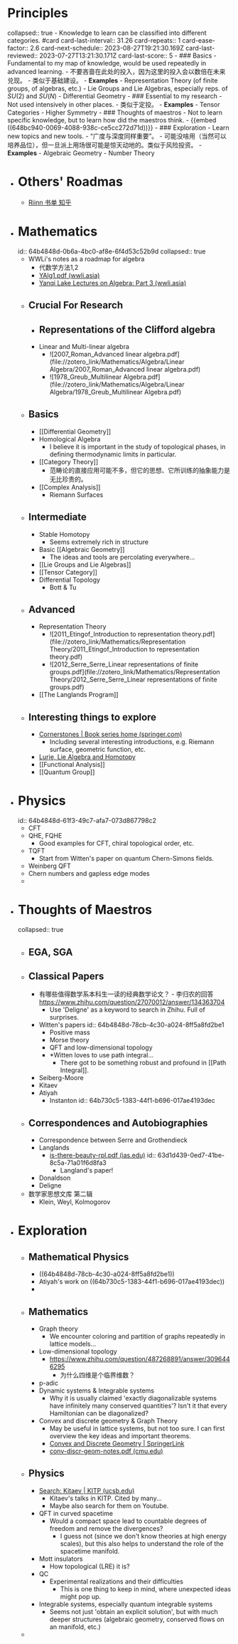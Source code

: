# Principles
collapsed:: true
	- Knowledge to learn can be classified into different categories. #card
	  card-last-interval:: 31.26
	  card-repeats:: 1
	  card-ease-factor:: 2.6
	  card-next-schedule:: 2023-08-27T19:21:30.169Z
	  card-last-reviewed:: 2023-07-27T13:21:30.171Z
	  card-last-score:: 5
		- ### Basics
			- Fundamental to my map of knowledge, would be used repeatedly in advanced learning.
			- 不要吝啬在此处的投入，因为这里的投入会以数倍在未来兑现。
			- 类似于基础建设。
			- **Examples**
				- Representation Theory (of finite groups, of algebras, etc.)
				- Lie Groups and Lie Algebras, especially reps. of $SU(2)$ and $SU(N)$
				- Differential Geometry
		- ### Essential to my research
			- Not used intensively in other places.
			- 类似于定投。
			- **Examples**
				- Tensor Categories
				- Higher Symmetry
		- ### Thoughts of maestros
			- Not to learn specific knowledge, but to learn how did the maestros think.
			- {{embed ((648bc940-0069-4088-938c-ce5cc272d71d))}}
		- ### Exploration
			- Learn new topics and new tools.
				- “广度与深度同样重要”。
			- 可能没啥用（当然可以培养品位），但一旦派上用场很可能是惊天动地的。类似于风险投资。
			- **Examples**
				- Algebraic Geometry
				- Number Theory
- # Others' Roadmas
	- [Riinn 书单 知乎](https://www.zhihu.com/question/21451715/answer/429838579)
- # Mathematics
  id:: 64b4848d-0b6a-4bc0-af8e-6f4d53c52b9d
  collapsed:: true
	- WWLi's notes as a roadmap for algebra
		- 代数学方法1,2
		- [YAlg1.pdf (wwli.asia)](https://www.wwli.asia/downloads/YAlg1.pdf)
		- [Yanqi Lake Lectures on Algebra: Part 3 (wwli.asia)](https://www.wwli.asia/downloads/YAlg3.pdf)
	- ## Crucial For Research
		- Representations of the Clifford algebra
			-
		- Linear and Multi-linear algebra
			- ![2007_Roman_Advanced linear algebra.pdf](file://zotero_link/Mathematics/Algebra/Linear Algebra/2007_Roman_Advanced linear algebra.pdf)
			- ![1978_Greub_Multilinear Algebra.pdf](file://zotero_link/Mathematics/Algebra/Linear Algebra/1978_Greub_Multilinear Algebra.pdf)
	- ## Basics
		- [[Differential Geometry]]
		- Homological Algebra
			- I believe it is important in the study of topological phases, in defining thermodynamic limits in particular.
		- [[Category Theory]]
			- 范畴论的直接应用可能不多，但它的思想、它所训练的抽象能力是无比珍贵的。
		- [[Complex Analysis]]
			- Riemann Surfaces
	- ## Intermediate
		- Stable Homotopy
			- Seems extremely rich in structure
		- Basic [[Algebraic Geometry]]
			- The ideas and tools are percolating everywhere...
		- [[Lie Groups and Lie Algebras]]
		- [[Tensor Category]]
		- Differential Topology
			- Bott & Tu
	- ## Advanced
		- Representation Theory
			- ![2011_Etingof_Introduction to representation theory.pdf](file://zotero_link/Mathematics/Representation Theory/2011_Etingof_Introduction to representation theory.pdf)
			- ![2012_Serre_Serre_Linear representations of finite groups.pdf](file://zotero_link/Mathematics/Representation Theory/2012_Serre_Serre_Linear representations of finite groups.pdf)
		- [[The Langlands Program]]
	- ## Interesting things to explore
		- [Cornerstones | Book series home (springer.com)](https://www.springer.com/series/7161)
			- Including several interesting introductions, e.g. Riemann surface, geometric function, etc.
		- [Lurie, Lie Algebra and Homotopy](https://www.youtube.com/watch?v=LeaiPHAh0X0)
		- [[Functional Analysis]]
		- [[Quantum Group]]
- # Physics
  id:: 64b4848d-61f3-49c7-afa7-073d867798c2
	- CFT
	- QHE, FQHE
		- Good examples for CFT, chiral topological order, etc.
	- TQFT
		- Start from Witten's paper on quantum Chern-Simons fields.
	- Weinberg QFT
	- Chern numbers and gapless edge modes
	-
- # Thoughts of Maestros
  collapsed:: true
	- ## EGA, SGA
	- ## Classical Papers
		- 有哪些值得数学系本科生一读的经典数学论文？ - 李归农的回答 
		  https://www.zhihu.com/question/27070012/answer/134363704
			- Use 'Deligne' as a keyword to search in Zhihu. Full of surprises.
		- Witten's papers
		  id:: 64b4848d-78cb-4c30-a024-8ff5a8fd2be1
			- Positive mass
			- Morse theory
			- QFT and low-dimensional topology
			- *Witten loves to use path integral...
				- There got to be something robust and profound in [[Path Integral]].
		- Seiberg-Moore
		- Kitaev
		- Atiyah
			- Instanton
			  id:: 64b730c5-1383-44f1-b696-017ae4193dec
	- ## Correspondences and Autobiographies
		- Correspondence between Serre and Grothendieck
		- Langlands
			- [is-there-beauty-rpl.pdf (ias.edu)](http://publications.ias.edu/sites/default/files/is-there-beauty-rpl.pdf)
			  id:: 63d1d439-0ed7-41be-8c5a-71a01f6d8fa3
				- Langland's paper!
		- Donaldson
		- Deligne
	- 数学家思想文库 第二辑
		- Klein, Weyl, Kolmogorov
- # Exploration
	- ## Mathematical Physics
		- ((64b4848d-78cb-4c30-a024-8ff5a8fd2be1))
		- Atiyah's work on ((64b730c5-1383-44f1-b696-017ae4193dec))
		-
	- ## Mathematics
		- Graph theory
			- We encounter coloring and partition of graphs repeatedly in lattice models...
		- Low-dimensional topology
			- https://www.zhihu.com/question/487268891/answer/3096446295
				- 为什么四维是个临界维数？
		- p-adic
		- Dynamic systems & Integrable systems
			- Why it is usually claimed 'exactly diagonalizable systems have infinitely many conserved quantities'? Isn't it that every Hamiltonian can be diagonalized?
		- Convex and discrete geometry & Graph Theory
			- May be useful in lattice systems, but not too sure.
			  I can first overview the key ideas and important theorems.
			- [Convex and Discrete Geometry | SpringerLink](https://link.springer.com/book/10.1007/978-3-540-71133-9#toc)
			- [conv-discr-geom-notes.pdf (cmu.edu)](https://www.math.cmu.edu/~ttkocz/teaching/1920/conv-discr-geom-notes.pdf)
	- ## Physics
		- [Search: Kitaev | KITP (ucsb.edu)](https://www.kitp.ucsb.edu/search/google/Kitaev)
			- Kitaev's talks in KITP. Cited by many...
			- Maybe also search for them on Youtube.
		- QFT in curved spacetime
			- Would a compact space lead to countable degrees of freedom and remove the divergences?
				- I guess not (since we don't know theories at high energy scales), but this also helps to understand the role of the spacetime manifold.
		- Mott insulators
			- How topological (LRE) it is?
		- QC
			- Experimental realizations and their difficulties
				- This is one thing to keep in mind, where unexpected ideas might pop up.
		- Integrable systems, especially quantum integrable systems
			- Seems not just 'obtain an explicit solution', but with much deeper structures (algebraic geometry, conserved flows on an manifold, etc.)
	-